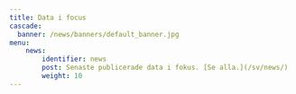 ```yaml
---
title: Data i focus
cascade:
  banner: /news/banners/default_banner.jpg
menu:
    news:
        identifier: news
        post: Senaste publicerade data i fokus. [Se alla.](/sv/news/)
        weight: 10
---
```

